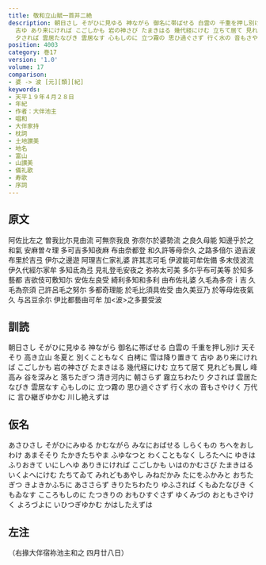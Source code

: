 ```yaml
---
title: 敬和立山賦一首并二絶
description: 朝日さし そがひに見ゆる 神ながら 御名に帯ばせる 白雲の 千重を押し別け 天そそり 高き立山 冬夏と 別くこともなく 白栲に 雪は降り置きて
  古ゆ あり来にければ こごしかも 岩の神さび たまきはる 幾代経にけむ 立ちて居て 見れども異し 峰高み 谷を深みと 落ちたぎつ 清き河内に 朝さらず 霧立ちわたり
  夕されば 雲居たなびき 雲居なす 心もしのに 立つ霧の 思ひ過ぐさず 行く水の 音もさやけく 万代に 言ひ継ぎゆかむ 川し絶えずは
position: 4003
category: 巻17
version: '1.0'
volume: 17
comparison:
- 婆 -> 波 [元][類][紀]
keywords:
- 天平１９年４月２８日
- 年紀
- 作者：大伴池主
- 唱和
- 大伴家持
- 枕詞
- 土地讃美
- 地名
- 富山
- 山讃美
- 儀礼歌
- 寿歌
- 序詞
---
```


## 原文

阿佐比左之 曽我比尓見由流 可無奈我良 弥奈尓於婆勢流 之良久母能 知邊乎於之和氣 安麻曽々理 多可吉多知夜麻 布由奈都登 和久許等母奈久 之路多倍尓 遊吉波布里於吉弖 伊尓之邊遊 阿理吉仁家礼婆 許其志可毛 伊波能可牟佐備 多末伎波流 伊久代經尓家牟 多知氐為弖 見礼登毛安夜之 弥祢太可美 多尓乎布可美等 於知多藝都 吉欲伎可敷知尓 安佐左良受 綺利多知和多利 由布佐礼婆 久毛為多奈ｉ吉 久毛為奈須 己許呂毛之努尓 多都奇理能 於毛比須具佐受 由久美豆乃 於等母佐夜氣久 与呂豆余尓 伊比都藝由可牟 加<波>之多要受波

## 訓読

朝日さし そがひに見ゆる 神ながら 御名に帯ばせる 白雲の 千重を押し別け 天そそり 高き立山 冬夏と 別くこともなく 白栲に 雪は降り置きて 古ゆ あり来にければ こごしかも 岩の神さび たまきはる 幾代経にけむ 立ちて居て 見れども異し 峰高み 谷を深みと 落ちたぎつ 清き河内に 朝さらず 霧立ちわたり 夕されば 雲居たなびき 雲居なす 心もしのに 立つ霧の 思ひ過ぐさず 行く水の 音もさやけく 万代に 言ひ継ぎゆかむ 川し絶えずは

## 仮名

あさひさし そがひにみゆる かむながら みなにおばせる しらくもの ちへをおしわけ あまそそり たかきたちやま ふゆなつと わくこともなく しろたへに ゆきはふりおきて いにしへゆ ありきにければ こごしかも いはのかむさび たまきはる いくよへにけむ たちてゐて みれどもあやし みねだかみ たにをふかみと おちたぎつ きよきかふちに あささらず きりたちわたり ゆふされば くもゐたなびき くもゐなす こころもしのに たつきりの おもひすぐさず ゆくみづの おともさやけく よろづよに いひつぎゆかむ かはしたえずは

## 左注

（右掾大伴宿祢池主和之 四月廿八日）
